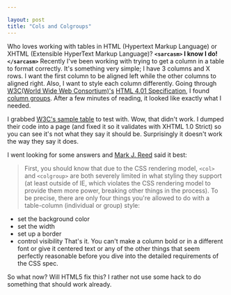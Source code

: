 ```yaml
---

layout: post
title: "Cols and Colgroups"
---
```


Who loves working with tables in HTML (Hypertext Markup Language) or XHTML (Extensible HyperText Markup Language)? **`<sarcasm>` I know I do\! `</sarcasm>`** Recently I've been working with trying to get a column in a table to format correctly. It's something very simple; I have 3 columns and X rows. I want the first column to be aligned left while the other columns to aligned right. Also, I want to style each column differently. Going through [W3C(World Wide Web Consortium)'s](http://www.w3.org) [HTML 4.01 Specification](http://www.w3.org/TR/html4), I found [column groups](http://www.w3.org/TR/html4/struct/tables.html#h-11.2.4). After a few minutes of reading, it looked like exactly what I needed.

I grabbed [W3C's sample table](http://www.w3.org/TR/html4/struct/tables.html#sample) to test with. Wow, that didn't work. I dumped their code into a page (and fixed it so it validates with XHTML 1.0 Strict) so you can see it's not what they say it should be. Surprisingly it doesn't work the way they say it does.

I went looking for some answers and [Mark J. Reed](http://archivist.incutio.com/viewlist/css-discuss/79793) said it best:

> First, you should know that due to the CSS rendering model, `<col>` and `<colgroup>` are both severely limited in what styling they support (at least outside of IE, which violates the CSS rendering model to provide them more power, breaking other things in the process). To be precise, there are only four things you're allowed to do with a table-column (individual or group) style:

  - set the background color
  - set the width
  - set up a border
  - control visibility
    That's it. You can't make a column bold or in a different font or give it centered text or any of the other things that seem perfectly reasonable before you dive into the detailed requirements of the CSS spec.

So what now? Will HTML5 fix this? I rather not use some hack to do something that should work already.

